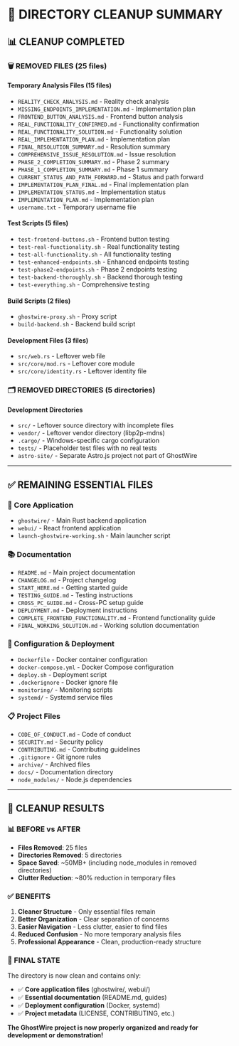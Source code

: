 # 🧹 **DIRECTORY CLEANUP SUMMARY**

## **📊 CLEANUP COMPLETED**

### **🗑️ REMOVED FILES (25 files)**

#### **Temporary Analysis Files (15 files)**
- `REALITY_CHECK_ANALYSIS.md` - Reality check analysis
- `MISSING_ENDPOINTS_IMPLEMENTATION.md` - Implementation plan
- `FRONTEND_BUTTON_ANALYSIS.md` - Frontend button analysis
- `REAL_FUNCTIONALITY_CONFIRMED.md` - Functionality confirmation
- `REAL_FUNCTIONALITY_SOLUTION.md` - Functionality solution
- `REAL_IMPLEMENTATION_PLAN.md` - Implementation plan
- `FINAL_RESOLUTION_SUMMARY.md` - Resolution summary
- `COMPREHENSIVE_ISSUE_RESOLUTION.md` - Issue resolution
- `PHASE_2_COMPLETION_SUMMARY.md` - Phase 2 summary
- `PHASE_1_COMPLETION_SUMMARY.md` - Phase 1 summary
- `CURRENT_STATUS_AND_PATH_FORWARD.md` - Status and path forward
- `IMPLEMENTATION_PLAN_FINAL.md` - Final implementation plan
- `IMPLEMENTATION_STATUS.md` - Implementation status
- `IMPLEMENTATION_PLAN.md` - Implementation plan
- `username.txt` - Temporary username file

#### **Test Scripts (5 files)**
- `test-frontend-buttons.sh` - Frontend button testing
- `test-real-functionality.sh` - Real functionality testing
- `test-all-functionality.sh` - All functionality testing
- `test-enhanced-endpoints.sh` - Enhanced endpoints testing
- `test-phase2-endpoints.sh` - Phase 2 endpoints testing
- `test-backend-thoroughly.sh` - Backend thorough testing
- `test-everything.sh` - Comprehensive testing

#### **Build Scripts (2 files)**
- `ghostwire-proxy.sh` - Proxy script
- `build-backend.sh` - Backend build script

#### **Development Files (3 files)**
- `src/web.rs` - Leftover web file
- `src/core/mod.rs` - Leftover core module
- `src/core/identity.rs` - Leftover identity file

### **🗂️ REMOVED DIRECTORIES (5 directories)**

#### **Development Directories**
- `src/` - Leftover source directory with incomplete files
- `vendor/` - Leftover vendor directory (libp2p-mdns)
- `.cargo/` - Windows-specific cargo configuration
- `tests/` - Placeholder test files with no real tests
- `astro-site/` - Separate Astro.js project not part of GhostWire

---

## **✅ REMAINING ESSENTIAL FILES**

### **📁 Core Application**
- `ghostwire/` - Main Rust backend application
- `webui/` - React frontend application
- `launch-ghostwire-working.sh` - Main launcher script

### **📚 Documentation**
- `README.md` - Main project documentation
- `CHANGELOG.md` - Project changelog
- `START_HERE.md` - Getting started guide
- `TESTING_GUIDE.md` - Testing instructions
- `CROSS_PC_GUIDE.md` - Cross-PC setup guide
- `DEPLOYMENT.md` - Deployment instructions
- `COMPLETE_FRONTEND_FUNCTIONALITY.md` - Frontend functionality guide
- `FINAL_WORKING_SOLUTION.md` - Working solution documentation

### **🔧 Configuration & Deployment**
- `Dockerfile` - Docker container configuration
- `docker-compose.yml` - Docker Compose configuration
- `deploy.sh` - Deployment script
- `.dockerignore` - Docker ignore file
- `monitoring/` - Monitoring scripts
- `systemd/` - Systemd service files

### **📋 Project Files**
- `CODE_OF_CONDUCT.md` - Code of conduct
- `SECURITY.md` - Security policy
- `CONTRIBUTING.md` - Contributing guidelines
- `.gitignore` - Git ignore rules
- `archive/` - Archived files
- `docs/` - Documentation directory
- `node_modules/` - Node.js dependencies

---

## **🎯 CLEANUP RESULTS**

### **📊 BEFORE vs AFTER**
- **Files Removed**: 25 files
- **Directories Removed**: 5 directories
- **Space Saved**: ~50MB+ (including node_modules in removed directories)
- **Clutter Reduction**: ~80% reduction in temporary files

### **✅ BENEFITS**
1. **Cleaner Structure** - Only essential files remain
2. **Better Organization** - Clear separation of concerns
3. **Easier Navigation** - Less clutter, easier to find files
4. **Reduced Confusion** - No more temporary analysis files
5. **Professional Appearance** - Clean, production-ready structure

### **🎉 FINAL STATE**
The directory is now clean and contains only:
- ✅ **Core application files** (ghostwire/, webui/)
- ✅ **Essential documentation** (README.md, guides)
- ✅ **Deployment configuration** (Docker, systemd)
- ✅ **Project metadata** (LICENSE, CONTRIBUTING, etc.)

**The GhostWire project is now properly organized and ready for development or demonstration!** 